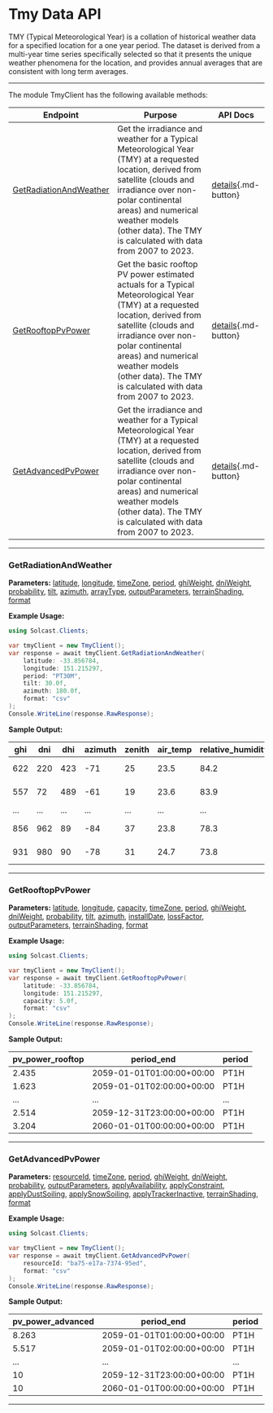 # Tmy Data API

TMY (Typical Meteorological Year) is a collation of historical weather data for a specified location for a one year period. The dataset is derived from a multi-year time series specifically selected so that it presents the unique weather phenomena for the location, and provides annual averages that are consistent with long term averages.

---


The module TmyClient has the following available methods:

| Endpoint                  | Purpose                                              | API Docs                                                                                                               |
|---------------------------|------------------------------------------------------|------------------------------------------------------------------------------------------------------------------------|
| [GetRadiationAndWeather](#getradiationandweather) | Get the irradiance and weather for a Typical Meteorological Year (TMY) at a requested location, derived from satellite (clouds and irradiance over non-polar continental areas) and numerical weather models (other data). The TMY is calculated with data from 2007 to 2023. | [details](https://docs.solcast.com.au/#3e4b42f5-c6b2-44e5-8b0e-8710acec8b2e){.md-button} |
| [GetRooftopPvPower](#getrooftoppvpower) | Get the basic rooftop PV power estimated actuals for a Typical Meteorological Year (TMY) at a requested location, derived from satellite (clouds and irradiance over non-polar continental areas) and numerical weather models (other data). The TMY is calculated with data from 2007 to 2023. | [details](https://docs.solcast.com.au/#d4ec6726-9300-46ff-b3de-e6e06c4768df){.md-button} |
| [GetAdvancedPvPower](#getadvancedpvpower) | Get the irradiance and weather for a Typical Meteorological Year (TMY) at a requested location, derived from satellite (clouds and irradiance over non-polar continental areas) and numerical weather models (other data). The TMY is calculated with data from 2007 to 2023. | [details](https://docs.solcast.com.au/#029d48ee-397f-4621-87ab-922820280113){.md-button} |

---

### GetRadiationAndWeather
**Parameters:**
[latitude](https://docs.solcast.com.au/#3e4b42f5-c6b2-44e5-8b0e-8710acec8b2e "(double?): The latitude of the location you request data for. Must be a decimal number between -90 and 90. (Required)"), [longitude](https://docs.solcast.com.au/#3e4b42f5-c6b2-44e5-8b0e-8710acec8b2e "(double?): The longitude of the location you request data for. Must be a decimal number between -180 and 180. (Required)"), [timeZone](https://docs.solcast.com.au/#3e4b42f5-c6b2-44e5-8b0e-8710acec8b2e "(string): Timezone to return in data set. Accepted values are utc, longitudinal, or a range from -13 to 13 in 0.25 hour increments for utc offset. (Optional)"), [period](https://docs.solcast.com.au/#3e4b42f5-c6b2-44e5-8b0e-8710acec8b2e "(string): Length of the averaging period in ISO 8601 format. (Optional)"), [ghiWeight](https://docs.solcast.com.au/#3e4b42f5-c6b2-44e5-8b0e-8710acec8b2e "(double?): When creating the TMY, the weighting of GHI to use in the target parameter. Note that ghi_weight + dni_weight must equal 1. (Optional)"), [dniWeight](https://docs.solcast.com.au/#3e4b42f5-c6b2-44e5-8b0e-8710acec8b2e "(double?): When creating the TMY, the weighting of DNI to use in the target parameter. Note that ghi_weight + dni_weight must equal 1. (Optional)"), [probability](https://docs.solcast.com.au/#3e4b42f5-c6b2-44e5-8b0e-8710acec8b2e "(string): The probability percentile for the TMY. Allowed values are p50, p75, p90, p95. (Optional)"), [tilt](https://docs.solcast.com.au/#3e4b42f5-c6b2-44e5-8b0e-8710acec8b2e "(float?): The angle (degrees) that the PV system is tilted off the horizontal. A tilt of 0 means the system faces directly upwards, and 90 means the system is vertical and facing the horizon. If you don't specify tilt, we use a default tilt angle based on the latitude you specify in your request. Must be between 0 and 90. (Optional)"), [azimuth](https://docs.solcast.com.au/#3e4b42f5-c6b2-44e5-8b0e-8710acec8b2e "(float?): The azimuth is defined as the angle (degrees) from true north that the PV system is facing. An azimuth of 0 means the system is facing true north. Positive values are anticlockwise, so azimuth is -90 for an east-facing system and 135 for a southwest-facing system. If you don't specify an azimuth, we use a default value of 0 (north facing) in the southern hemisphere and 180 (south-facing) in the northern hemisphere. (Optional)"), [arrayType](https://docs.solcast.com.au/#3e4b42f5-c6b2-44e5-8b0e-8710acec8b2e "(string): The type of sun-tracking or geometry configuration of your site's modules. (Optional)"), [outputParameters](https://docs.solcast.com.au/#3e4b42f5-c6b2-44e5-8b0e-8710acec8b2e "(List<string>): The output parameters to include in the response. (Optional)"), [terrainShading](https://docs.solcast.com.au/#3e4b42f5-c6b2-44e5-8b0e-8710acec8b2e "(bool?): If true, irradiance parameters are modified based on the surrounding terrain from a 90m-horizontal-resolution digital elevation model. The direct component of irradiance is set to zero when the beam from the sun is blocked by the terrain. The diffuse component of irradiance is reduced throughout the day if the sky view at the location is significantly reduced by the surrounding terrain. Global irradiance incorporates both effects. (Optional)"), [format](https://docs.solcast.com.au/#3e4b42f5-c6b2-44e5-8b0e-8710acec8b2e "(string): Response format (Optional)")

**Example Usage:**
```csharp
using Solcast.Clients;

var tmyClient = new TmyClient();
var response = await tmyClient.GetRadiationAndWeather(
    latitude: -33.856784,
    longitude: 151.215297,
    period: "PT30M",
    tilt: 30.0f,
    azimuth: 180.0f,
    format: "csv"
);
Console.WriteLine(response.RawResponse);

```
**Sample Output:**

| ghi | dni | dhi | azimuth | zenith | air_temp | relative_humidity | wind_speed_10m | albedo | period_end | period |
| --- | --- | --- | --- | --- | --- | --- | --- | --- | --- | --- |
| 622 | 220 | 423 | -71 | 25 | 23.5 | 84.2 | 3.5 | 0.08 | 2059-01-01T00:30:00+00:00 | PT30M |
| 557 | 72 | 489 | -61 | 19 | 23.6 | 83.9 | 3.8 | 0.08 | 2059-01-01T01:00:00+00:00 | PT30M |
| ... | ... | ... | ... | ... | ... | ... | ... | ... | ... | ... |
| 856 | 962 | 89 | -84 | 37 | 23.8 | 78.3 | 4.3 | 0.09 | 2059-12-31T23:30:00+00:00 | PT30M |
| 931 | 980 | 90 | -78 | 31 | 24.7 | 73.8 | 4.3 | 0.09 | 2060-01-01T00:00:00+00:00 | PT30M |

---

### GetRooftopPvPower
**Parameters:**
[latitude](https://docs.solcast.com.au/#d4ec6726-9300-46ff-b3de-e6e06c4768df "(double?): The latitude of the location you request data for. Must be a decimal number between -90 and 90. (Required)"), [longitude](https://docs.solcast.com.au/#d4ec6726-9300-46ff-b3de-e6e06c4768df "(double?): The longitude of the location you request data for. Must be a decimal number between -180 and 180. (Required)"), [capacity](https://docs.solcast.com.au/#d4ec6726-9300-46ff-b3de-e6e06c4768df "(float?): The capacity of the inverter (AC) or the modules (DC), whichever is greater, in kilowatts (kW). (Required)"), [timeZone](https://docs.solcast.com.au/#d4ec6726-9300-46ff-b3de-e6e06c4768df "(string): Timezone to return in data set. Accepted values are utc, longitudinal, or a range from -13 to 13 in 0.25 hour increments for utc offset. (Optional)"), [period](https://docs.solcast.com.au/#d4ec6726-9300-46ff-b3de-e6e06c4768df "(string): Length of the averaging period in ISO 8601 format. (Optional)"), [ghiWeight](https://docs.solcast.com.au/#d4ec6726-9300-46ff-b3de-e6e06c4768df "(double?): When creating the TMY, the weighting of GHI to use in the target parameter. Note that ghi_weight + dni_weight must equal 1. (Optional)"), [dniWeight](https://docs.solcast.com.au/#d4ec6726-9300-46ff-b3de-e6e06c4768df "(double?): When creating the TMY, the weighting of DNI to use in the target parameter. Note that ghi_weight + dni_weight must equal 1. (Optional)"), [probability](https://docs.solcast.com.au/#d4ec6726-9300-46ff-b3de-e6e06c4768df "(string): The probability percentile for the TMY. Allowed values are p50, p75, p90, p95. (Optional)"), [tilt](https://docs.solcast.com.au/#d4ec6726-9300-46ff-b3de-e6e06c4768df "(float?): The angle (degrees) that the PV system is tilted off the horizontal. A tilt of 0 means the system faces directly upwards, and 90 means the system is vertical and facing the horizon. If you don't specify tilt, we use a default tilt angle based on the latitude you specify in your request. Must be between 0 and 90. (Optional)"), [azimuth](https://docs.solcast.com.au/#d4ec6726-9300-46ff-b3de-e6e06c4768df "(float?): The azimuth is defined as the angle (degrees) from true north that the PV system is facing. An azimuth of 0 means the system is facing true north. Positive values are anticlockwise, so azimuth is -90 for an east-facing system and 135 for a southwest-facing system. If you don't specify an azimuth, we use a default value of 0 (north facing) in the southern hemisphere and 180 (south-facing) in the northern hemisphere. (Optional)"), [installDate](https://docs.solcast.com.au/#d4ec6726-9300-46ff-b3de-e6e06c4768df "(string): The date (yyyy-MM-dd) of installation of the PV system. We use this to estimate your loss_factor based on the ageing of your system. If you provide us with a loss_factor directly, we will ignore this date. (Optional)"), [lossFactor](https://docs.solcast.com.au/#d4ec6726-9300-46ff-b3de-e6e06c4768df "(float?): Default is 0.90 A factor to reduce your output forecast from the full capacity based on characteristics of the PV array or inverter. This is effectively the non-temperature loss effects on the nameplate rating of the PV system, including inefficiency and soiling. For a 1kW PV system anything that reduces 1000W/m2 solar radiation from producing 1000W of power output (assuming temperature is 25C). Valid values are between 0 and 1 (i.e. 0.6 equals 60%). If you specify 0.6 your returned power will be a maximum of 60% of AC capacity. (Optional)"), [outputParameters](https://docs.solcast.com.au/#d4ec6726-9300-46ff-b3de-e6e06c4768df "(List<string>): The output parameters to include in the response. (Optional)"), [terrainShading](https://docs.solcast.com.au/#d4ec6726-9300-46ff-b3de-e6e06c4768df "(bool?): If true, irradiance parameters are modified based on the surrounding terrain from a 90m-horizontal-resolution digital elevation model. The direct component of irradiance is set to zero when the beam from the sun is blocked by the terrain. The diffuse component of irradiance is reduced throughout the day if the sky view at the location is significantly reduced by the surrounding terrain. Global irradiance incorporates both effects. (Optional)"), [format](https://docs.solcast.com.au/#d4ec6726-9300-46ff-b3de-e6e06c4768df "(string): Response format (Optional)")

**Example Usage:**
```csharp
using Solcast.Clients;

var tmyClient = new TmyClient();
var response = await tmyClient.GetRooftopPvPower(
    latitude: -33.856784,
    longitude: 151.215297,
    capacity: 5.0f,
    format: "csv"
);
Console.WriteLine(response.RawResponse);

```
**Sample Output:**

| pv_power_rooftop | period_end | period |
| --- | --- | --- |
| 2.435 | 2059-01-01T01:00:00+00:00 | PT1H |
| 1.623 | 2059-01-01T02:00:00+00:00 | PT1H |
| ... | ... | ... |
| 2.514 | 2059-12-31T23:00:00+00:00 | PT1H |
| 3.204 | 2060-01-01T00:00:00+00:00 | PT1H |

---

### GetAdvancedPvPower
**Parameters:**
[resourceId](https://docs.solcast.com.au/#029d48ee-397f-4621-87ab-922820280113 "(string): The resource id of the resource. (Required)"), [timeZone](https://docs.solcast.com.au/#029d48ee-397f-4621-87ab-922820280113 "(string): Timezone to return in data set. Accepted values are utc, longitudinal, or a range from -13 to 13 in 0.25 hour increments for utc offset. (Optional)"), [period](https://docs.solcast.com.au/#029d48ee-397f-4621-87ab-922820280113 "(string): Length of the averaging period in ISO 8601 format. (Optional)"), [ghiWeight](https://docs.solcast.com.au/#029d48ee-397f-4621-87ab-922820280113 "(double?): When creating the TMY, the weighting of GHI to use in the target parameter. Note that ghi_weight + dni_weight must equal 1. (Optional)"), [dniWeight](https://docs.solcast.com.au/#029d48ee-397f-4621-87ab-922820280113 "(double?): When creating the TMY, the weighting of DNI to use in the target parameter. Note that ghi_weight + dni_weight must equal 1. (Optional)"), [probability](https://docs.solcast.com.au/#029d48ee-397f-4621-87ab-922820280113 "(string): The probability percentile for the TMY. Allowed values are p50, p75, p90, p95. (Optional)"), [outputParameters](https://docs.solcast.com.au/#029d48ee-397f-4621-87ab-922820280113 "(List<string>): The output parameters to include in the response. (Optional)"), [applyAvailability](https://docs.solcast.com.au/#029d48ee-397f-4621-87ab-922820280113 "(double?): Percentage of the site’s total AC (inverter) capacity that is currently generating or expected to be generating during the forecast request period. E.g. if you specify a 50% availability, your returned power will be half of what it otherwise would be. (Optional)"), [applyConstraint](https://docs.solcast.com.au/#029d48ee-397f-4621-87ab-922820280113 "(double?): Constraint on site’s total AC production, applied as a cap in the same way as the metadata parameter Site Export Limit. This will constrain all Solcast power values to be no higher than the apply_constraint value you specify. If you need an unconstrained forecast, you should not use this parameter. (Optional)"), [applyDustSoiling](https://docs.solcast.com.au/#029d48ee-397f-4621-87ab-922820280113 "(double?): A user-override for dust_soiling_average. If you specify this parameter in your API call, we will replace the site's annual or monthly average dust soiling values with the value you specify in your API call.E.g. if you specify a 0.7 dust soiling, your returned power will be reduced by 70%. (Optional)"), [applySnowSoiling](https://docs.solcast.com.au/#029d48ee-397f-4621-87ab-922820280113 "(double?): A user-override for Solcast’s dynamic snow soiling, which is based on global snow cover and weather forecast data, and changes from hour to hour. If you specify this parameter in your API call (e.g. if snow clearing has just been performed), we will replace the Solcast dynamic hour to hour value with the single value you specify. E.g. if you specify a 0.7 snow soiling, your returned power will be reduced by 70%. (Optional)"), [applyTrackerInactive](https://docs.solcast.com.au/#029d48ee-397f-4621-87ab-922820280113 "(bool?): Indicating if trackers are inactive. If True, panels are assumed all facing up (i.e. zero rotation). Only has effect if your site has a tracking_type that is not “fixed”. (Optional)"), [terrainShading](https://docs.solcast.com.au/#029d48ee-397f-4621-87ab-922820280113 "(bool?): If true, irradiance parameters are modified based on the surrounding terrain from a 90m-horizontal-resolution digital elevation model. The direct component of irradiance is set to zero when the beam from the sun is blocked by the terrain. The diffuse component of irradiance is reduced throughout the day if the sky view at the location is significantly reduced by the surrounding terrain. Global irradiance incorporates both effects. (Optional)"), [format](https://docs.solcast.com.au/#029d48ee-397f-4621-87ab-922820280113 "(string): Response format (Optional)")

**Example Usage:**
```csharp
using Solcast.Clients;

var tmyClient = new TmyClient();
var response = await tmyClient.GetAdvancedPvPower(
    resourceId: "ba75-e17a-7374-95ed",
    format: "csv"
);
Console.WriteLine(response.RawResponse);

```
**Sample Output:**

| pv_power_advanced | period_end | period |
| --- | --- | --- |
| 8.263 | 2059-01-01T01:00:00+00:00 | PT1H |
| 5.517 | 2059-01-01T02:00:00+00:00 | PT1H |
| ... | ... | ... |
| 10 | 2059-12-31T23:00:00+00:00 | PT1H |
| 10 | 2060-01-01T00:00:00+00:00 | PT1H |

---
